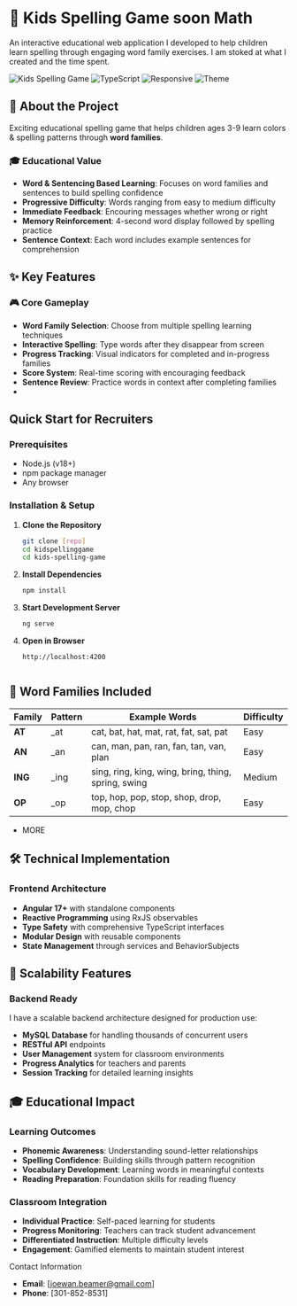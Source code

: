 # 🎯 Kids Spelling Game soon Math

An interactive educational web application I developed to help children learn spelling through engaging word family exercises. I am stoked at what I created and the time spent.

![Kids Spelling Game](https://img.shields.io/badge/Angular-17+-red?style=for-the-badge&logo=angular)
![TypeScript](https://img.shields.io/badge/TypeScript-5.0+-blue?style=for-the-badge&logo=typescript)
![Responsive](https://img.shields.io/badge/Design-Responsive-green?style=for-the-badge)
![Theme](https://img.shields.io/badge/Theme-Light%2FDark-purple?style=for-the-badge)

## 📖 **About the Project**

Exciting educational spelling game that helps children ages 3-9 learn colors & spelling patterns through **word families**.

### 🎓 **Educational Value**
- **Word & Sentencing Based Learning**: Focuses on word families and sentences to build spelling confidence
- **Progressive Difficulty**: Words ranging from easy to medium difficulty
- **Immediate Feedback**: Encouring messages whether wrong or right
- **Memory Reinforcement**: 4-second word display followed by spelling practice
- **Sentence Context**: Each word includes example sentences for comprehension

## ✨ **Key Features**

### 🎮 **Core Gameplay**
- **Word Family Selection**: Choose from multiple spelling learning techniques
- **Interactive Spelling**: Type words after they disappear from screen
- **Progress Tracking**: Visual indicators for completed and in-progress families
- **Score System**: Real-time scoring with encouraging feedback
- **Sentence Review**: Practice words in context after completing families
- 
## **Quick Start for Recruiters**

### **Prerequisites**
- Node.js (v18+)
- npm package manager
- Any browser

### **Installation & Setup**

1. **Clone the Repository**
   ```bash
   git clone [repo]
   cd kidspellinggame
   cd kids-spelling-game
   ```

2. **Install Dependencies**
   ```bash
   npm install
   ```

3. **Start Development Server**
   ```bash
   ng serve
   ```

4. **Open in Browser**
   ```
   http://localhost:4200


## 🎯 **Word Families Included**

| Family | Pattern | Example Words | Difficulty |
|--------|---------|---------------|------------|
| **AT** | _at | cat, bat, hat, mat, rat, fat, sat, pat | Easy |
| **AN** | _an | can, man, pan, ran, fan, tan, van, plan | Easy |
| **ING** | _ing | sing, ring, king, wing, bring, thing, spring, swing | Medium |
| **OP** | _op | top, hop, pop, stop, shop, drop, mop, chop | Easy |
+ MORE

## 🛠️ **Technical Implementation**

### **Frontend Architecture**
- **Angular 17+** with standalone components
- **Reactive Programming** using RxJS observables
- **Type Safety** with comprehensive TypeScript interfaces
- **Modular Design** with reusable components
- **State Management** through services and BehaviorSubjects

## 🔮 **Scalability Features**

### **Backend Ready**
I have a scalable backend architecture designed for production use:

- **MySQL Database** for handling thousands of concurrent users
- **RESTful API** endpoints
- **User Management** system for classroom environments
- **Progress Analytics** for teachers and parents
- **Session Tracking** for detailed learning insights

## 🎓 **Educational Impact**

### **Learning Outcomes**
- **Phonemic Awareness**: Understanding sound-letter relationships
- **Spelling Confidence**: Building skills through pattern recognition
- **Vocabulary Development**: Learning words in meaningful contexts
- **Reading Preparation**: Foundation skills for reading fluency

### **Classroom Integration**
- **Individual Practice**: Self-paced learning for students
- **Progress Monitoring**: Teachers can track student advancement
- **Differentiated Instruction**: Multiple difficulty levels
- **Engagement**: Gamified elements to maintain student interest


Contact Information
- **Email**: [joewan.beamer@gmail.com]
- **Phone**: [301-852-8531]
